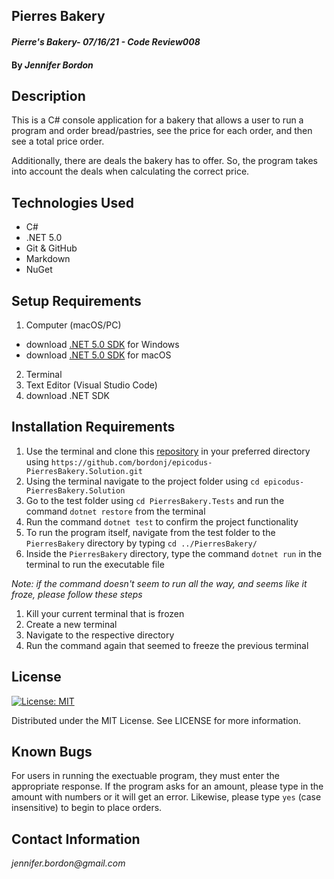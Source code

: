 ## Pierres Bakery

#### _Pierre's Bakery- 07/16/21 - Code Review008_

#### By _**Jennifer Bordon**_
## Description
This is a C# console application for a bakery that allows a user to run a program and order bread/pastries, see the price for each order, and then see a total price order. 

Additionally, there are deals the bakery has to offer. So, the program takes into account the deals when calculating the correct price. 
## Technologies Used
* C#
* .NET 5.0
* Git & GitHub
* Markdown
* NuGet
## Setup Requirements
1. Computer (macOS/PC)
  - download [.NET 5.0 SDK](https://dotnet.microsoft.com/download/dotnet/thank-you/sdk-5.0.102-windows-x64-installer) for Windows
  - download [.NET 5.0 SDK](https://dotnet.microsoft.com/download/dotnet/thank-you/sdk-5.0.100-macos-x64-installer) for macOS
2. Terminal
3. Text Editor (Visual Studio Code)
4. download .NET SDK
## Installation Requirements
1. Use the terminal and clone this [repository](https://github.com/bordonj/epicodus-PierresBakery.Solution) in your preferred directory using ```https://github.com/bordonj/epicodus-PierresBakery.Solution.git```
2. Using the terminal navigate to the project folder using ```cd epicodus-PierresBakery.Solution```
3. Go to the test folder using ```cd PierresBakery.Tests``` and run the command ```dotnet restore``` from the terminal
4. Run the command ```dotnet test``` to confirm the project functionality
5. To run the program itself, navigate from the test folder to the `PierresBakery` directory by typing ```cd ../PierresBakery/```
6. Inside the `PierresBakery` directory, type the command `dotnet run` in the terminal to run the executable file

_Note: if the command doesn't seem to run all the way, and seems like it froze, please follow these steps_
  1. Kill your current terminal that is frozen
  2. Create a new terminal
  3. Navigate to the respective directory
  4. Run the command again that seemed to freeze the previous terminal
## License
[![License: MIT](https://img.shields.io/badge/License-MIT-yellow.svg)](https://opensource.org/licenses/MIT)

Distributed under the MIT License. See LICENSE for more information.

## Known Bugs
For users in running the exectuable program, they must enter the appropriate response. If the program asks for an amount, please type in the amount with numbers or it will get an error. Likewise, please type `yes` (case insensitive) to begin to place orders. 

## Contact Information
_jennifer.bordon@gmail.com_


